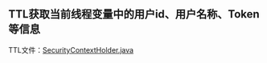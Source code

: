 ## TTL获取当前线程变量中的用户id、用户名称、Token等信息

TTL文件：[SecurityContextHolder.java](..%2F..%2Facedia-common-core%2Fsrc%2Fmain%2Fjava%2Fcom%2Facedia%2Fcommon%2Fcore%2Fcontext%2FSecurityContextHolder.java)
